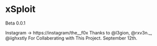 # xSploit
Beta 0.0.1

Instagram -> https://instagram/the__f0x
Thanks to @l3gion, @rxv3n._, @iighxstly For Collaberating with This Project.
September 12th.
